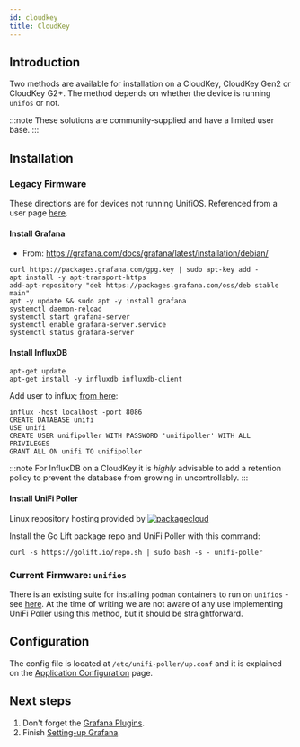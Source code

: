 ```yaml
---
id: cloudkey
title: CloudKey
---
```


## Introduction

Two methods are available for installation on a CloudKey, CloudKey Gen2 or CloudKey G2+.
The method depends on whether the device is running `unifos` or not.

:::note
These solutions are community-supplied and have a limited user base.
:::

## Installation

### Legacy Firmware

These directions are for devices not running UnifiOS.
Referenced from a user page [here](https://www.robertcampbell.dev/2020/07/installing-unifi-poller-influxdb-and.html).

#### Install Grafana

- From: https://grafana.com/docs/grafana/latest/installation/debian/

```shell
curl https://packages.grafana.com/gpg.key | sudo apt-key add -
apt install -y apt-transport-https
add-apt-repository "deb https://packages.grafana.com/oss/deb stable main"
apt -y update && sudo apt -y install grafana
systemctl daemon-reload
systemctl start grafana-server
systemctl enable grafana-server.service
systemctl status grafana-server
```

#### Install InfluxDB

```shell
apt-get update
apt-get install -y influxdb influxdb-client
```

Add user to influx; [from here](https://v2.docs.influxdata.com/v2.0/users/create-user/):

```shell
influx -host localhost -port 8086
CREATE DATABASE unifi
USE unifi
CREATE USER unifipoller WITH PASSWORD 'unifipoller' WITH ALL PRIVILEGES
GRANT ALL ON unifi TO unifipoller
```

:::note
For InfluxDB on a CloudKey it is *highly* advisable to add a retention policy to
prevent the database from growing in uncontrollably.
:::

#### Install UniFi Poller

Linux repository hosting provided by
[![packagecloud](https://docs.golift.io/integrations/packagecloud-full.png "PackageCloud.io")](http://packagecloud.io)

Install the Go Lift package repo and UniFi Poller with this command:

```shell
curl -s https://golift.io/repo.sh | sudo bash -s - unifi-poller
```

### Current Firmware: `unifios`

There is an existing suite for installing `podman` containers to run on `unifios` -
see [here](https://github.com/boostchicken/udm-utilities).  At the time of writing  we are not
aware of any use implementing UniFi Poller  using this method, but it should be straightforward.

## Configuration

The config file is located at `/etc/unifi-poller/up.conf` and
it is explained on the [Application Configuration](../install/configuration) page.

## Next steps

1. Don't forget the [Grafana Plugins](../dependencies/grafana#plugins).
1. Finish [Setting-up Grafana](../install/grafana).
